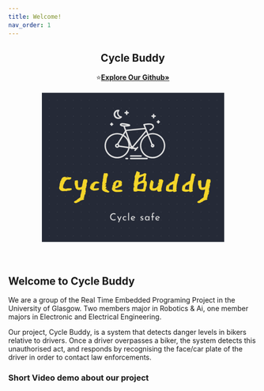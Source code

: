 ```yaml
---
title: Welcome!
nav_order: 1
---
```

<h2 align="center">Cycle Buddy</h2>  
<p align="center">
    ⭐️<a href="https://github.com/OmarJabri7/Cycle_Buddy"><strong>Explore Our Github»</strong></a>
    <br />
    <br />
    <img src="images/Logo.png" alt="Logo" >
    <br><br>
  </a>
  <br />
  
## Welcome to Cycle Buddy

We are a group of the Real Time Embedded Programing Project in the University of Glasgow.  Two members major in Robotics & Ai, one member majors in Electronic and Electrical Engineering.<br>

Our project, Cycle Buddy, is a system that detects danger levels in bikers relative to drivers. Once a driver overpasses a biker, the system detects this unauthorised act, and responds by recognising the face/car plate of the driver in order to contact law enforcements. <br />


### Short Video demo about our project 

